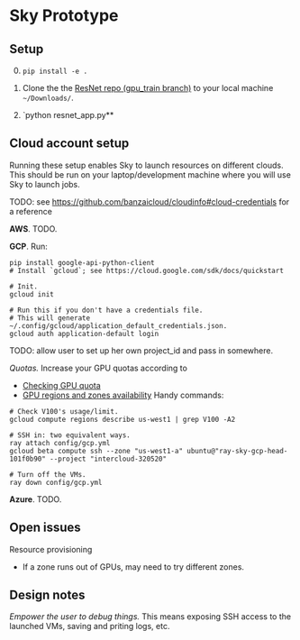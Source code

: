 # Sky Prototype

## Setup

0. `pip install -e .`

1. Clone the the [ResNet repo (gpu_train branch)](https://github.com/concretevitamin/tpu/tree/gpu_train/models/official/resnet) to your local machine `~/Downloads/`.

2. `python resnet_app.py**

## Cloud account setup
Running these setup enables Sky to launch resources on different clouds.
This should be run on your laptop/development machine where you will use Sky to launch jobs.

TODO: see https://github.com/banzaicloud/cloudinfo#cloud-credentials for a reference

**AWS**. TODO.

**GCP**. Run:
```
pip install google-api-python-client
# Install `gcloud`; see https://cloud.google.com/sdk/docs/quickstart

# Init.
gcloud init

# Run this if you don't have a credentials file.
# This will generate ~/.config/gcloud/application_default_credentials.json.
gcloud auth application-default login
```
TODO: allow user to set up her own project_id and pass in somewhere.

*Quotas.* Increase your GPU quotas according to
* [Checking GPU quota](https://cloud.google.com/compute/docs/gpus/create-vm-with-gpus#check-quota)
* [GPU regions and zones availability](https://cloud.google.com/compute/docs/gpus/gpu-regions-zones)
Handy commands:
```
# Check V100's usage/limit.
gcloud compute regions describe us-west1 | grep V100 -A2

# SSH in: two equivalent ways.
ray attach config/gcp.yml
gcloud beta compute ssh --zone "us-west1-a" ubuntu@"ray-sky-gcp-head-101f0b90" --project "intercloud-320520"

# Turn off the VMs.
ray down config/gcp.yml
```

**Azure**. TODO.

## Open issues

Resource provisioning
* If a zone runs out of GPUs, may need to try different zones.

## Design notes

*Empower the user to debug things.*  This means exposing SSH access to the launched VMs, saving and priting logs, etc.
